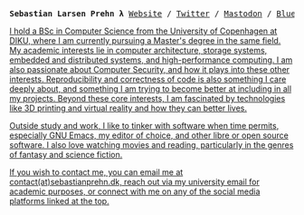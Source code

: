 <p><pre align="center">
<strong>Sebastian Larsen Prehn λ</strong> <a href="https://www.sebastianprehn.dk">Website</a> / <a href="https://twitter.com/sebastianprehn">Twitter</a> / <a href="https://emacs.ch/@sebastianprehn">Mastodon</a> / <a href="https://bsky.app/profile/sebastianprehn.bsky.social">Bluesky</pre></p>

I hold a BSc in Computer Science from the University of Copenhagen at DIKU, where I am currently pursuing a Master's degree in the same field.
My academic interests lie in computer architecture, storage systems, embedded and distributed systems, and high-performance computing.
I am also passionate about Computer Security, and how it plays into these other interests.
Reproducibility and correctness of code is also something I care deeply about, and something I am trying to become better at including in all my projects.
Beyond these core interests, I am fascinated by technologies like 3D printing and virtual reality and how they can better lives.

Outside study and work, I like to tinker with software when time permits, especially GNU Emacs, my editor of choice, and other libre or open source software. I also love watching movies and reading, particularly in the genres of fantasy and science fiction.

If you wish to contact me, you can email me at contact(at)sebastianprehn.dk, reach out via my university email for academic purposes, or connect with me on any of the social media platforms linked at the top.
